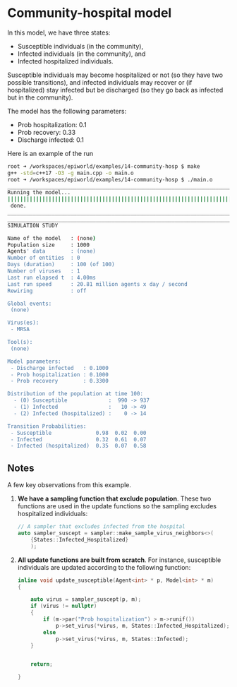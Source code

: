 # Community-hospital model

In this model, we have three states:

- Susceptible individuals (in the community),
- Infected individuals (in the community), and
- Infected hospitalized individuals.

Susceptible individuals may become hospitalized or not (so they have two possible transitions), and infected individuals may recover or (if hospitalized) stay infected but be discharged (so they go back as infected but in the community).

The model has the following parameters:

- Prob hospitalization: 0.1
- Prob recovery: 0.33
- Discharge infected: 0.1

Here is an example of the run

```bash
root ➜ /workspaces/epiworld/examples/14-community-hosp $ make
g++ -std=c++17 -O3 -g main.cpp -o main.o
root ➜ /workspaces/epiworld/examples/14-community-hosp $ ./main.o
_________________________________________________________________________
Running the model...
||||||||||||||||||||||||||||||||||||||||||||||||||||||||||||||||||||||||| done.
 done.
________________________________________________________________________________
________________________________________________________________________________
SIMULATION STUDY

Name of the model   : (none)
Population size     : 1000
Agents' data        : (none)
Number of entities  : 0
Days (duration)     : 100 (of 100)
Number of viruses   : 1
Last run elapsed t  : 4.00ms
Last run speed      : 20.81 million agents x day / second
Rewiring            : off

Global events:
 (none)

Virus(es):
 - MRSA

Tool(s):
 (none)

Model parameters:
 - Discharge infected   : 0.1000
 - Prob hospitalization : 0.1000
 - Prob recovery        : 0.3300

Distribution of the population at time 100:
  - (0) Susceptible             :  990 -> 937
  - (1) Infected                :   10 -> 49
  - (2) Infected (hospitalized) :    0 -> 14

Transition Probabilities:
 - Susceptible              0.98  0.02  0.00
 - Infected                 0.32  0.61  0.07
 - Infected (hospitalized)  0.35  0.07  0.58
```

## Notes

A few key observations from this example.

1. **We have a sampling function that exclude population**. These two functions are used in the update functions so the sampling excludes hospitalized individuals:


    ```cpp
    // A sampler that excludes infected from the hospital
    auto sampler_suscept = sampler::make_sample_virus_neighbors<>(
        {States::Infected_Hospitalized}
        );
    ```

2. **All update functions are built from scratch**. For instance, susceptible individuals are updated according to the following function:

    ```cpp
    inline void update_susceptible(Agent<int> * p, Model<int> * m)
    {

        auto virus = sampler_suscept(p, m);
        if (virus != nullptr)
        {
            if (m->par("Prob hospitalization") > m->runif())
                p->set_virus(*virus, m, States::Infected_Hospitalized);
            else
                p->set_virus(*virus, m, States::Infected);
        }


        return;

    }
    ```
